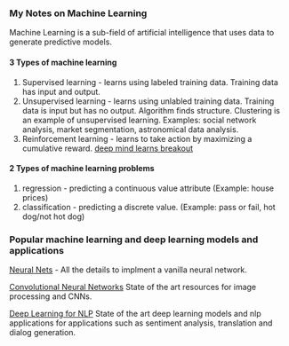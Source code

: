 ### My Notes on Machine Learning

Machine Learning is a sub-field of artificial intelligence that uses data to generate predictive models.  

#### 3 Types of machine learning
1. Supervised learning - learns using labeled training data.  Training data has input and output.  
2. Unsupervised learning - learns using unlabled training data.  Training data is input but has no output.  Algorithm finds structure. Clustering is an example of unsupervised learning. Examples: social network analysis, market segmentation, astronomical data analysis.  
3. Reinforcement learning - learns to take action by maximizing a cumulative reward. [deep mind learns breakout](https://www.youtube.com/watch?v=V1eYniJ0Rnk)  

#### 2 Types of machine learning problems
1. regression - predicting a continuous value attribute (Example: house prices)
2. classification - predicting a discrete value. (Example: pass or fail, hot dog/not hot dog)

### Popular machine learning and deep learning models and applications

[Neural Nets](https://github.com/andrewt3000/MachineLearning/blob/master/neuralNets.md) - All the details to implment a vanilla neural network.    

[Convolutional Neural Networks](https://github.com/andrewt3000/MachineLearning/blob/master/cnn4Images.md) State of the art resources for image processing and CNNs.  

[Deep Learning for NLP](https://github.com/andrewt3000/DL4NLP/blob/master/README.md) State of the art deep learning models and nlp applications for applications such as sentiment analysis, translation and dialog generation.  
